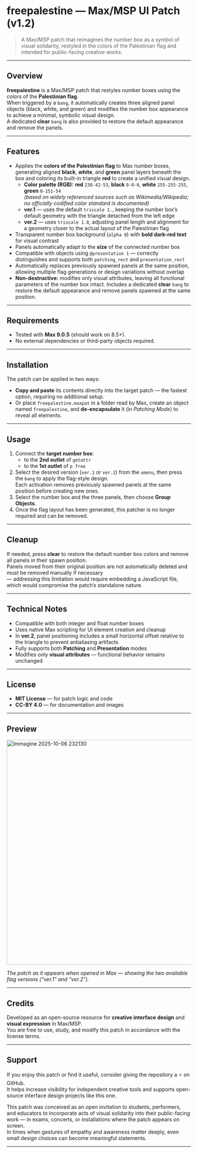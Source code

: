 # freepalestine — Max/MSP UI Patch (v1.2)

> A Max/MSP patch that reimagines the number box as a symbol of visual solidarity, restyled in the colors of the Palestinian flag and intended for public-facing creative works.


---

## Overview

**freepalestine** is a Max/MSP patch that restyles number boxes using the colors of the **Palestinian flag**.  
When triggered by a `bang`, it automatically creates three aligned panel objects (black, white, and green) and modifies the number box appearance to achieve a minimal, symbolic visual design.  
A dedicated **clear** `bang` is also provided to restore the default appearance and remove the panels.

---

## Features

- Applies the **colors of the Palestinian flag** to Max number boxes, generating aligned **black**, **white**, and **green** panel layers beneath the box and coloring its built-in triangle **red** to create a unified visual design.  
  - **Color palette (RGB):** **red** `238-42-53`, **black** `0-0-0`, **white** `255-255-255`, **green** `0-151-54`  
  *(based on widely referenced sources such as Wikimedia/Wikipedia; no officially codified color standard is documented)*  
  - **ver.1** — uses the default `triscale 1.`, keeping the number box’s default geometry with the triangle detached from the left edge 
  - **ver.2** — uses `triscale 1.8`, adjusting panel length and alignment for a geometry closer to the actual layout of the Palestinian flag
- Transparent number box background (`alpha 0`) with **bold dark-red text** for visual contrast  
- Panels automatically adapt to the **size** of the connected number box  
- Compatible with objects using `@presentation 1` — correctly distinguishes and supports both `patching_rect` and `presentation_rect`  
- Automatically replaces previously spawned panels at the same position, allowing multiple flag generations or design variations without overlap  
- **Non-destructive:** modifies only visual attributes, leaving all functional parameters of the number box intact. 
Includes a dedicated **clear** `bang` to restore the default appearance and remove panels spawned at the same position.

---

## Requirements

- Tested with **Max 9.0.5** (should work on 8.5+).  
- No external dependencies or third-party objects required.

---

## Installation

The patch can be applied in two ways:

- **Copy and paste** its contents directly into the target patch — the fastest option, requiring no additional setup.  
- Or place `freepalestine.maxpat` in a folder read by Max, create an object named `freepalestine`, and **de-encapsulate** it (in *Patching Mode*) to reveal all elements.

---

## Usage

1. Connect the **target number box**:
   - to the **2nd outlet** of `getattr`  
   - to the **1st outlet** of `p free`
2. Select the desired version (`ver.1` or `ver.2`) from the `umenu`, then press the `bang` to apply the flag-style design.  
   Each activation removes previously spawned panels at the same position before creating new ones.  
3. Select the number box and the three panels, then choose **Group Objects**.  
4. Once the flag layout has been generated, this patcher is no longer required and can be removed.

---

## Cleanup

If needed, press **clear** to restore the default number box colors and remove all panels in their spawn position.  
Panels moved from their original position are not automatically deleted and must be removed manually if necessary  
— addressing this limitation would require embedding a JavaScript file, which would compromise the patch’s standalone nature.

---

## Technical Notes

- Compatible with both integer and float number boxes  
- Uses native Max scripting for UI element creation and cleanup  
- In **ver.2**, panel positioning includes a small horizontal offset relative to the triangle to prevent antialiasing artifacts  
- Fully supports both **Patching** and **Presentation** modes  
- Modifies only **visual attributes** — functional behavior remains unchanged  

---

## License

- **MIT License** — for patch logic and code  
- **CC-BY 4.0** — for documentation and images

---

## Preview
<img width="1496" height="613" alt="Immagine 2025-10-06 232130" src="https://github.com/user-attachments/assets/45671241-e224-4f1c-b3cc-ee569350fe1f" />

*The patch as it appears when opened in Max — showing the two available flag versions (“ver.1” and “ver.2”).*

---

## Credits

Developed as an open-source resource for **creative interface design** and **visual expression** in Max/MSP.  
You are free to use, study, and modify this patch in accordance with the license terms.

---

## Support

If you enjoy this patch or find it useful, consider giving the repository a ⭐ on GitHub.  
It helps increase visibility for independent creative tools and supports open-source interface design projects like this one.

This patch was conceived as an open invitation to students, performers, and educators to incorporate acts of visual solidarity into their public-facing work — in exams, concerts, or installations where the patch appears on screen.  
In times when gestures of empathy and awareness matter deeply, even small design choices can become meaningful statements.

---
